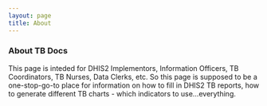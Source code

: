 ```yaml
---
layout: page
title: About
---
```


### About TB Docs
This page is inteded for DHIS2 Implementors, Information Officers, TB Coordinators, TB Nurses, Data Clerks, etc.
So this page is supposed to be a one-stop-go-to place for information on how to fill in DHIS2 TB reports, 
how to generate different TB charts - which indicators to use…everything.

